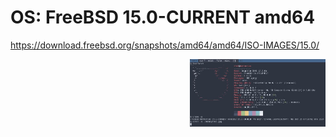 # OS: FreeBSD 15.0-CURRENT amd64

https://download.freebsd.org/snapshots/amd64/amd64/ISO-IMAGES/15.0/




<a href="https://github.com/ChefIronBelly/FreeBSD/blob/main/moneyshot.jpg"><img src="https://github.com/ChefIronBelly/FreeBSD/blob/main/moneyshot.jpg" width="43%" align="right"></a>
